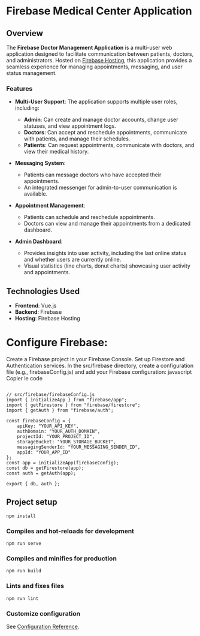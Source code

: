 # Firebase Medical Center Application

## Overview

The **Firebase Doctor Management Application** is a multi-user web application designed to facilitate communication between patients, doctors, and administrators. Hosted on [Firebase Hosting](https://fire-doctor.web.app/), this application provides a seamless experience for managing appointments, messaging, and user status management.

### Features

- **Multi-User Support**: The application supports multiple user roles, including:
  - **Admin**: Can create and manage doctor accounts, change user statuses, and view appointment logs.
  - **Doctors**: Can accept and reschedule appointments, communicate with patients, and manage their schedules.
  - **Patients**: Can request appointments, communicate with doctors, and view their medical history.

- **Messaging System**: 
  - Patients can message doctors who have accepted their appointments.
  - An integrated messenger for admin-to-user communication is available.

- **Appointment Management**: 
  - Patients can schedule and reschedule appointments.
  - Doctors can view and manage their appointments from a dedicated dashboard.

- **Admin Dashboard**:
  - Provides insights into user activity, including the last online status and whether users are currently online.
  - Visual statistics (line charts, donut charts) showcasing user activity and appointments.

## Technologies Used

- **Frontend**: Vue.js
- **Backend**: Firebase
- **Hosting**: Firebase Hosting



# Configure Firebase:

Create a Firebase project in your Firebase Console.
Set up Firestore and Authentication services.
In the src/firebase directory, create a configuration file (e.g., firebaseConfig.js) and add your Firebase configuration:
javascript
Copier le code
```

// src/firebase/firebaseConfig.js
import { initializeApp } from "firebase/app";
import { getFirestore } from "firebase/firestore";
import { getAuth } from "firebase/auth";

const firebaseConfig = {
    apiKey: "YOUR_API_KEY",
    authDomain: "YOUR_AUTH_DOMAIN",
    projectId: "YOUR_PROJECT_ID",
    storageBucket: "YOUR_STORAGE_BUCKET",
    messagingSenderId: "YOUR_MESSAGING_SENDER_ID",
    appId: "YOUR_APP_ID"
};
const app = initializeApp(firebaseConfig);
const db = getFirestore(app);
const auth = getAuth(app);

export { db, auth };
```
## Project setup

```
npm install
```

### Compiles and hot-reloads for development
```
npm run serve
```

### Compiles and minifies for production
```
npm run build
```

### Lints and fixes files
```
npm run lint
```

### Customize configuration
See [Configuration Reference](https://cli.vuejs.org/config/).
